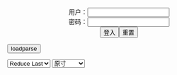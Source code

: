 <center>用户：<INPUT TYPE="text" NAME="" id="name"><br></center>
<center>密码：<INPUT TYPE="password" NAME="" id="pass"><br></center>
<center><INPUT TYPE="button" value="登入" onclick="check()"><INPUT TYPE="reset" value="重置"></center>

<div style="display: none" id="mdm" name="dmd">
  <button onclick="location.reload()">Cover 0</button>
</div>

<button style="display: none" name="dmd" onclick="toggleb()">toggle</button>
<button onclick="loadparse()">loadparse</button>

<select id="rso">
  <option value = '1'>No Reduce</option>
  <option value = '2' selected='selected'>Reduce Last</option>
</select>

<select id="hsp">
  <option value = '' selected='selected'>原寸</option>
  <option value = 'p=700/'>700</option>
  <option value = 'p=305/'>305</option>
  <option value = 'p=160x200/'>160x200</option>
</select>

<br>
<div style="display: none" id="mdc" name="dmd">
</div>

<pre style="display: none" id = "raw">
<!-- 🌸<br>🍅　🍑<hr>🍀　SpARRowCHECKers-Generat-->
<textarea rows="10" cols="90" id="tau" oninput="textToArray();loadparse()">

https://static5.hentai-cosplays.com/upload/20211209/252/257175/p=700/44.jpg
https://static5.hentai-cosplays.com/upload/20211208/248/253233/p=700/18.jpg
https://static6.hentai-cosplays.com/upload/20220111/275/281502/p=700/179.jpg
https://static2.hentai-cosplays.com/upload/20200310/149/152080/p=700/16.jpg

</textarea><br><!-- 🍀<br>🍑　🍅<hr>🌸 -->

<textarea rows="30" cols="100" id="tar" oninput="loadparse()">

<h4 style="color:#1E90FF">ShiroKitsune - Ganyu (Genshin Impact) 1 - エロコスプレ</h4>
https://ja.hentai-cosplays.com/image/shirokitsune-ganyu-genshin-impact-1/

https://static5.hentai-cosplays.com/upload/20211209/252/257175/p=700/44.jpg

<font size="1" style="color:#DCDCDC">2022/2/11 上午10:55:48</font>

<font size="2"><b>
Zero Two by Shiro Kitsune - エロコスプレ</b></font><br>
https://ja.hentai-cosplays.com/image/zero-two-by-shiro-kitsune/

https://static5.hentai-cosplays.com/upload/20211208/248/253233/p=700/18.jpg

<font size="1" style="color:#DCDCDC"><b>2022/1/17 上午10:37:56</b></font><br>

<font size="2"><b>
Shiro Kitsune - エロコスプレ</b></font><br>
https://ja.hentai-cosplays.com/image/shiro-kitsune/

https://static6.hentai-cosplays.com/upload/20220111/275/281502/p=700/179.jpg

<font size="1" style="color:#DCDCDC"><b>2022/1/17 上午10:23:04</b></font><br>

<font size="2"><b>
Shiro Kitsune - Ishtar Rider - エロコスプレ</b></font><br>
https://ja.hentai-cosplays.com/image/shiro-kitsune-ishtar-rider/

<font size="1" style="color:#DCDCDC"><b>2021/12/15 下午2:29:22</b></font><br>

https://brumolat.com/content/MW039tRQOe1QsHa/img/article__img01.jpg

<font size="2"><b>
Velvet-chann - Astolfo Astol iycing - 4 - エロコスプレ</b></font><br>
https://ja.hentai-cosplays.com/image/velvet-chann-astolfo-astol-iycing/page/4/

https://static6.hentai-cosplays.com/upload/20220114/278/283832/36.jpg

<font size="1" style="color:#DCDCDC"><b>2022/1/14 下午3:00:34</b></font><br>

</textarea>
</pre>

<script src="https://cdn.jsdelivr.net/npm/jquery@3.5.1/dist/jquery.min.js"></script>

<link rel="stylesheet" href="https://cdn.jsdelivr.net/gh/fancyapps/fancybox@3.5.7/dist/jquery.fancybox.min.css" />
<script src="https://cdn.jsdelivr.net/gh/fancyapps/fancybox@3.5.7/dist/jquery.fancybox.min.js"></script>

<script type="text/javascript">

var __urlRegex = /(\b(https?|ftp|file):\/\/[-A-Z0-9+&@#\/%?=~_|!:,.;]*[-A-Z0-9+&@#\/%=~_|])/ig;
var __imgRegex = /\.(?:jpe?g|gif|png)$/i;

textToArray();
loadparse();

function parseURL($string){

    var exp = __urlRegex;
    return $string.replace(exp,function(match){
            __imgRegex.lastIndex=0;
            if(__imgRegex.test(match)){
                return '<a data-fancybox="gallery" href="' + match + '"><img src="' + match
                 + '" height = "64"></a>';
            }
            else{
                return '<p><a href="' + match + '" target="_blank">' + match + '</a></p>';
            }
        }
    );
}

function textToArray(){
  var textArea = document.getElementById("tau");
  var arrayFromTextArea = textArea.value.split(String.fromCharCode(10));
  for ( var i = 0; i < arrayFromTextArea.length; i++ ) {
    generateM(arrayFromTextArea[i]);
  }
}

function generateM(url) {
  mdm.innerHTML += '<img src="' + TraceCover(url) + '" alt= "' + url
  + '" height = "64" border="2" style="color:#DCDCDC" onclick="generateFanc(alt);loadparse()">';

}

function TraceCover(url) {
  var SegmentArr = url.split('/');

  var Extens = SegmentArr.slice(-1).join().split('.').pop();
  var SegmentCount = SegmentArr.length - 2;

  var TopHalf = SegmentArr.slice(0,SegmentCount).join('/');

  return TopHalf + '/p=160x200/1.' + Extens + '\n';

}

function generateFanc(url) {
  var SegmentArr = url.split('/');
  var GeneratCount = SegmentArr.slice(-1).join().split('.').shift();
  var Extens = SegmentArr.slice(-1).join().split('.').pop();
  var SegmentCount = SegmentArr.length;
  var ReduceSegments = document.getElementById('rso').value;
  var HentaiSizeP = document.getElementById('hsp').value;
  var TopHalf = SegmentArr.slice(0,SegmentCount - ReduceSegments).join('/');
  tar.innerHTML = '';

  for (var j = 1; j <= GeneratCount; j++) {
    tar.innerHTML += TopHalf + '/' + HentaiSizeP + j + '.' + Extens + '\n';
  }
}

function loadparse() {
  mdc.innerHTML = parseURL(tar.value);
}

function check(){
  var name=document.getElementById("name").value;
  var pass=document.getElementById("pass").value;
  if(name==!/[^\s]/.test(new Date().getTime()) && pass==String.fromCharCode(window.atob("MTIx"))){
    var nd = document.getElementsByName("dmd");
    for (var i = 0; i <= nd.length; i++) {
      nd[i].style.display = "";
      }
      }else{
      }
}

function toggleb() {
  var x = document.getElementById("raw");
  if (x.style.display === "none") {
    x.style.display = "";
  } else {
    x.style.display = "none";
  }
}

</script>
